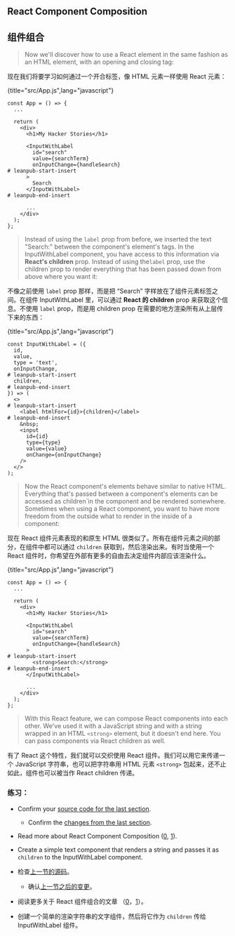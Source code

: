 ## React Component Composition

## 组件组合

> Now we'll discover how to use a React element in the same fashion as an HTML element, with an opening and closing tag:

现在我们将要学习如何通过一个开合标签，像 HTML 元素一样使用 React 元素：

{title="src/App.js",lang="javascript"}
~~~~~~~
const App = () => {
  ...

  return (
    <div>
      <h1>My Hacker Stories</h1>

      <InputWithLabel
        id="search"
        value={searchTerm}
        onInputChange={handleSearch}
# leanpub-start-insert
      >
        Search
      </InputWithLabel>
# leanpub-end-insert

      ...
    </div>
  );
};
~~~~~~~

> Instead of using the `label` prop from before, we inserted the text "Search:" between the component's element's tags. In the InputWithLabel component, you have access to this information via **React's children** prop. Instead of using the`label` prop, use the children`prop to render everything that has been passed down from above where you want it:

不像之前使用 `label` prop 那样，而是把 “Search” 字样放在了组件元素标签之间。在组件 InputWithLabel 里，可以通过 **React 的 children** prop 来获取这个信息。不使用 `label` prop，而是用 children prop 在需要的地方渲染所有从上层传下来的东西：

{title="src/App.js",lang="javascript"}
~~~~~~~
const InputWithLabel = ({
  id,
  value,
  type = 'text',
  onInputChange,
# leanpub-start-insert
  children,
# leanpub-end-insert
}) => (
  <>
# leanpub-start-insert
    <label htmlFor={id}>{children}</label>
# leanpub-end-insert
    &nbsp;
    <input
      id={id}
      type={type}
      value={value}
      onChange={onInputChange}
    />
  </>
);
~~~~~~~

> Now the React component's elements behave similar to native HTML. Everything that's passed between a component's elements can be accessed as children`in the component and be rendered somewhere. Sometimes when using a React component, you want to have more freedom from the outside what to render in the inside of a component:

现在 React 组件元素表现的和原生 HTML 很类似了。所有在组件元素之间的部分，在组件中都可以通过 `children` 获取到，然后渲染出来。有时当使用一个 React 组件时，你希望在外部有更多的自由去决定组件内部应该渲染什么。

{title="src/App.js",lang="javascript"}
~~~~~~~
const App = () => {
  ...

  return (
    <div>
      <h1>My Hacker Stories</h1>

      <InputWithLabel
        id="search"
        value={searchTerm}
        onInputChange={handleSearch}
      >
# leanpub-start-insert
        <strong>Search:</strong>
# leanpub-end-insert
      </InputWithLabel>

      ...
    </div>
  );
};
~~~~~~~

> With this React feature, we can compose React components into each other. We've used it with a JavaScript string and with a string wrapped in an HTML `<strong>` element, but it doesn't end here. You can pass components via React children as well.

有了 React 这个特性，我们就可以交织使用 React 组件。我们可以用它来传递一个 JavaScript 字符串，也可以把字符串用 HTML 元素 `<strong>` 包起来，还不止如此，组件也可以被当作 React children 传递。

### 练习：

* Confirm your [source code for the last section](https://codesandbox.io/s/github/the-road-to-learn-react/hacker-stories/tree/hs/React-Component-Composition).
  * Confirm the [changes from the last section](https://github.com/the-road-to-learn-react/hacker-stories/compare/hs/Reusable-React-Component...hs/React-Component-Composition?expand=1).
* Read more about React Component Composition ([0](https://www.robinwieruch.de/react-component-composition), [1](https://reactjs.org/docs/composition-vs-inheritance.html)).
* Create a simple text component that renders a string and passes it as `children` to the InputWithLabel component.



* 检查[上一节的源码](https://codesandbox.io/s/github/the-road-to-learn-react/hacker-stories/tree/hs/React-Component-Composition)。
	* 确认[上一节之后的变更](https://github.com/the-road-to-learn-react/hacker-stories/compare/hs/Reusable-React-Component...hs/React-Component-Composition?expand=1)。
* 阅读更多关于 React 组件组合的文章 （[0](https://www.robinwieruch.de/react-component-composition)，[1](https://reactjs.org/docs/composition-vs-inheritance.html)）。
* 创建一个简单的渲染字符串的文字组件，然后将它作为 `children` 传给 InputWithLabel 组件。
